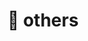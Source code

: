 ---
layout: page
title: 🔻 others
nav: true
dropdown: true
order : 9
children: 
    - title: publications
      permalink: /publications/
    - title: divider
    - title: knowledge
      permalink: /knowledge/
---